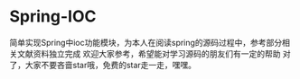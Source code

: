 # Spring-IOC
简单实现Spring中ioc功能模块，为本人在阅读spring的源码过程中，参考部分相关文献资料独立完成
欢迎大家参考，希望能对学习源码的朋友们有一定的帮助
对了，大家不要吝啬star哦，免费的star走一走，嘿嘿。

